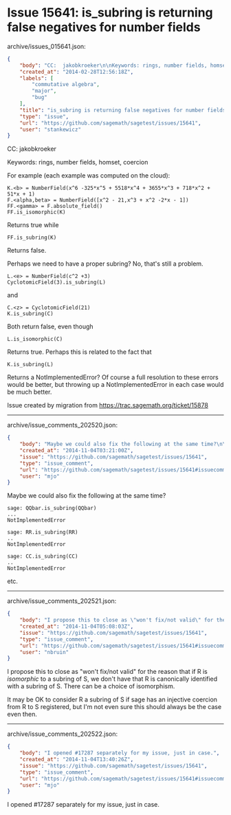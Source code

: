 # Issue 15641: is_subring is returning false negatives for number fields

archive/issues_015641.json:
```json
{
    "body": "CC:  jakobkroeker\n\nKeywords: rings, number fields, homset, coercion\n\nFor example (each example was computed on the cloud):\n\n\n\n```\nK.<b> = NumberField(x^6 -325*x^5 + 5518*x^4 + 3655*x^3 + 718*x^2 + 51*x + 1)\nF.<alpha,beta> = NumberField([x^2 - 21,x^3 + x^2 -2*x - 1])\nFF.<gamma> = F.absolute_field()\nFF.is_isomorphic(K)\n```\n\n\nReturns true while\n\n\n```\nFF.is_subring(K)\n```\n\n\nReturns false.\n\nPerhaps we need to have a proper subring? No, that's still a problem.\n\n\n```\nL.<e> = NumberField(c^2 +3)\nCyclotomicField(3).is_subring(L)\n```\n\n\nand\n\n\n```\nC.<z> = CyclotomicField(21)\nK.is_subring(C)\n```\n\n\nBoth return false, even though \n\n```\nL.is_isomorphic(C)\n```\n\n\nReturns true. Perhaps this is related to the fact that\n\n```\nK.is_subring(L)\n```\n\n\nReturns a NotImplementedError? Of course a full resolution to these errors would be better, but throwing up a NotImplementedError in each case would be much better.\n\nIssue created by migration from https://trac.sagemath.org/ticket/15878\n\n",
    "created_at": "2014-02-28T12:56:18Z",
    "labels": [
        "commutative algebra",
        "major",
        "bug"
    ],
    "title": "is_subring is returning false negatives for number fields",
    "type": "issue",
    "url": "https://github.com/sagemath/sagetest/issues/15641",
    "user": "stankewicz"
}
```
CC:  jakobkroeker

Keywords: rings, number fields, homset, coercion

For example (each example was computed on the cloud):



```
K.<b> = NumberField(x^6 -325*x^5 + 5518*x^4 + 3655*x^3 + 718*x^2 + 51*x + 1)
F.<alpha,beta> = NumberField([x^2 - 21,x^3 + x^2 -2*x - 1])
FF.<gamma> = F.absolute_field()
FF.is_isomorphic(K)
```


Returns true while


```
FF.is_subring(K)
```


Returns false.

Perhaps we need to have a proper subring? No, that's still a problem.


```
L.<e> = NumberField(c^2 +3)
CyclotomicField(3).is_subring(L)
```


and


```
C.<z> = CyclotomicField(21)
K.is_subring(C)
```


Both return false, even though 

```
L.is_isomorphic(C)
```


Returns true. Perhaps this is related to the fact that

```
K.is_subring(L)
```


Returns a NotImplementedError? Of course a full resolution to these errors would be better, but throwing up a NotImplementedError in each case would be much better.

Issue created by migration from https://trac.sagemath.org/ticket/15878





---

archive/issue_comments_202520.json:
```json
{
    "body": "Maybe we could also fix the following at the same time?\n\n\n```\nsage: QQbar.is_subring(QQbar)\n...\nNotImplementedError\n\nsage: RR.is_subring(RR)\n..\nNotImplementedError\n\nsage: CC.is_subring(CC)\n..\nNotImplementedError\n```\n\n\netc.",
    "created_at": "2014-11-04T03:21:00Z",
    "issue": "https://github.com/sagemath/sagetest/issues/15641",
    "type": "issue_comment",
    "url": "https://github.com/sagemath/sagetest/issues/15641#issuecomment-202520",
    "user": "mjo"
}
```

Maybe we could also fix the following at the same time?


```
sage: QQbar.is_subring(QQbar)
...
NotImplementedError

sage: RR.is_subring(RR)
..
NotImplementedError

sage: CC.is_subring(CC)
..
NotImplementedError
```


etc.



---

archive/issue_comments_202521.json:
```json
{
    "body": "I propose this to close as \"won't fix/not valid\" for the reason that if R is *isomorphic* to a subring of S, we don't have that R is canonically identified with a subring of S. There can be a choice of isomorphism.\n\nIt may be OK to consider R a subring of S if sage has an injective coercion from R to S registered, but I'm not even sure this should always be the case even then.",
    "created_at": "2014-11-04T05:08:03Z",
    "issue": "https://github.com/sagemath/sagetest/issues/15641",
    "type": "issue_comment",
    "url": "https://github.com/sagemath/sagetest/issues/15641#issuecomment-202521",
    "user": "nbruin"
}
```

I propose this to close as "won't fix/not valid" for the reason that if R is *isomorphic* to a subring of S, we don't have that R is canonically identified with a subring of S. There can be a choice of isomorphism.

It may be OK to consider R a subring of S if sage has an injective coercion from R to S registered, but I'm not even sure this should always be the case even then.



---

archive/issue_comments_202522.json:
```json
{
    "body": "I opened #17287 separately for my issue, just in case.",
    "created_at": "2014-11-04T13:40:26Z",
    "issue": "https://github.com/sagemath/sagetest/issues/15641",
    "type": "issue_comment",
    "url": "https://github.com/sagemath/sagetest/issues/15641#issuecomment-202522",
    "user": "mjo"
}
```

I opened #17287 separately for my issue, just in case.
